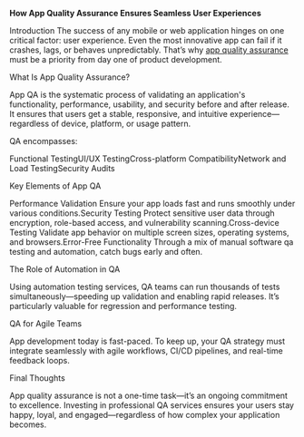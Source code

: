**How App Quality Assurance Ensures Seamless User Experiences**

Introduction
The success of any mobile or web application hinges on one critical factor: user experience. Even the most innovative app can fail if it crashes, lags, or behaves unpredictably. That’s why [app quality assurance](https://ioweb3.io/our-services/quality-assurance-services) must be a priority from day one of product development.

What Is App Quality Assurance?

App QA is the systematic process of validating an application's functionality, performance, usability, and security before and after release. It ensures that users get a stable, responsive, and intuitive experience—regardless of device, platform, or usage pattern.

QA encompasses:

Functional TestingUI/UX TestingCross-platform CompatibilityNetwork and Load TestingSecurity Audits

Key Elements of App QA

Performance Validation
Ensure your app loads fast and runs smoothly under various conditions.Security Testing
Protect sensitive user data through encryption, role-based access, and vulnerability scanning.Cross-device Testing
Validate app behavior on multiple screen sizes, operating systems, and browsers.Error-Free Functionality
Through a mix of manual software qa testing and automation, catch bugs early and often.

The Role of Automation in QA

Using automation testing services, QA teams can run thousands of tests simultaneously—speeding up validation and enabling rapid releases. It’s particularly valuable for regression and performance testing.

QA for Agile Teams

App development today is fast-paced. To keep up, your QA strategy must integrate seamlessly with agile workflows, CI/CD pipelines, and real-time feedback loops.

Final Thoughts

App quality assurance is not a one-time task—it’s an ongoing commitment to excellence. Investing in professional QA services ensures your users stay happy, loyal, and engaged—regardless of how complex your application becomes.
